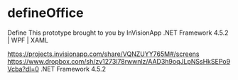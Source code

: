 # defineOffice
Define
This prototype brought to you by InVisionApp
.NET Framework 4.5.2 | WPF | XAML

https://projects.invisionapp.com/share/VQNZUYY765M#/screens
https://www.dropbox.com/sh/zv1273l78rwwnlz/AAD3h9oqJLpNSsHkSEPo9Vcba?dl=0
.NET Framework 4.5.2 
